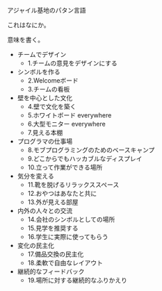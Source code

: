 アジャイル基地のパタン言語

これはなにか。

意味を書く。
- チームでデザイン
  - 1.チームの意見をデザインにする
- シンボルを作る
  - 2.Welcomeボード
  - 3.チームの看板
- 壁を中心とした文化
  - 4.壁で文化を築く
  - 5.ホワイトボード everywhere
  - 6.大型モニター everywhere
  - 7.見える本棚
- プログラマの仕事場
  - 8.モブプログラミングのためのベースキャンプ
  - 9.どこからでもハッカブルなディスプレイ
  - 10.立って作業ができる場所
- 気分を変える
  - 11.靴を脱げるリラックススペース
  - 12.おやつはあなたと共に
  - 13.外が見える部屋
- 内外の人々との交流
  - 14.会社のシンボルとしての場所
  - 15.見学を推奨する
  - 16.学生に実際に使ってもらう
- 変化の民主化
  - 17.備品交換の民主化
  - 18.柔軟で自由なレイアウト
- 継続的なフィードバック
  - 19.場所に対する継続的なふりかえり
